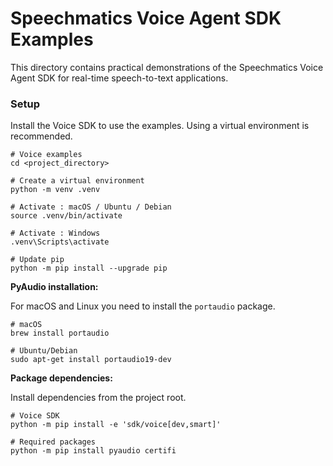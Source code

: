 # Speechmatics Voice Agent SDK Examples

This directory contains practical demonstrations of the Speechmatics Voice Agent SDK for real-time speech-to-text applications.

### Setup

Install the Voice SDK to use the examples. Using a virtual environment is recommended.

```shell
# Voice examples
cd <project_directory>

# Create a virtual environment
python -m venv .venv

# Activate : macOS / Ubuntu / Debian
source .venv/bin/activate

# Activate : Windows
.venv\Scripts\activate

# Update pip
python -m pip install --upgrade pip
```

**PyAudio installation:**

For macOS and Linux you need to install the `portaudio` package.

```shell
# macOS
brew install portaudio

# Ubuntu/Debian
sudo apt-get install portaudio19-dev
```

**Package dependencies:**

Install dependencies from the project root.

```shell
# Voice SDK
python -m pip install -e 'sdk/voice[dev,smart]'

# Required packages
python -m pip install pyaudio certifi
```
